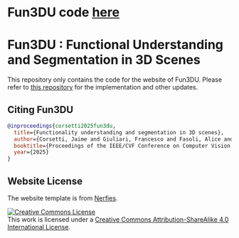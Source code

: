 # Fun3DU code [here](https://github.com/tev-fbk/fun3du)

# Fun3DU : Functional Understanding and Segmentation in 3D Scenes
This repository only contains the code for the website of Fun3DU. Please refer to [this repository](https://github.com/tev-fbk/fun3du) for the implementation and other updates.

## Citing Fun3DU

```BibTeX
@inproceedings{corsetti2025fun3du,
  title={Functionality understanding and segmentation in 3D scenes},
  author={Corsetti, Jaime and Giuliari, Francesco and Fasoli, Alice and Boscaini, Davide and Poiesi, Fabio},
  booktitle={Proceedings of the IEEE/CVF Conference on Computer Vision and Pattern Recognition},
  year={2025}
}
```

## Website License
The website template is from [Nerfies](https://github.com/nerfies/nerfies.github.io).

<a rel="license" href="http://creativecommons.org/licenses/by-sa/4.0/"><img alt="Creative Commons License" style="border-width:0" src="https://i.creativecommons.org/l/by-sa/4.0/88x31.png" /></a><br />This work is licensed under a <a rel="license" href="http://creativecommons.org/licenses/by-sa/4.0/">Creative Commons Attribution-ShareAlike 4.0 International License</a>.
